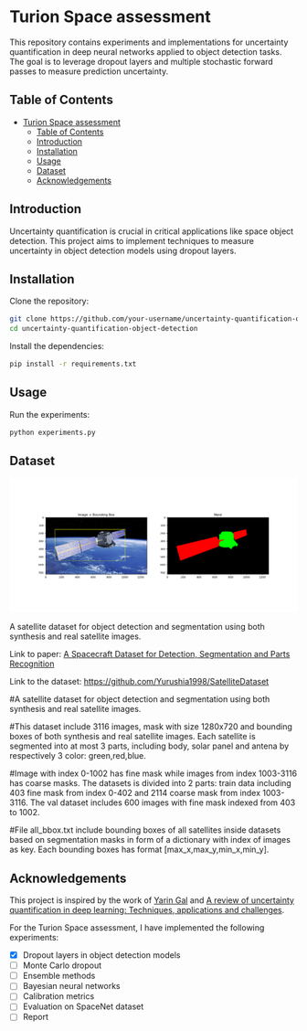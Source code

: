 # Turion Space assessment

This repository contains experiments and implementations for uncertainty quantification in deep neural networks applied to object detection tasks. The goal is to leverage dropout layers and multiple stochastic forward passes to measure prediction uncertainty.

## Table of Contents

- [Turion Space assessment](#turion-space-assessment)
  - [Table of Contents](#table-of-contents)
  - [Introduction](#introduction)
  - [Installation](#installation)
  - [Usage](#usage)
  - [Dataset](#dataset)
  - [Acknowledgements](#acknowledgements)

## Introduction

Uncertainty quantification is crucial in critical applications like space object detection. This project aims to implement techniques to measure uncertainty in object detection models using dropout layers.

## Installation

Clone the repository:

```bash
git clone https://github.com/your-username/uncertainty-quantification-object-detection.git
cd uncertainty-quantification-object-detection
```

Install the dependencies:

```bash
pip install -r requirements.txt
```

## Usage

Run the experiments:

```bash
python experiments.py
```

## Dataset

![Example sample](figure1.png)

A satellite dataset for object detection and segmentation using both synthesis and real satellite images.

Link to paper: [A Spacecraft Dataset for Detection, Segmentation and Parts Recognition](https://arxiv.org/abs/2106.08186)

Link to the dataset: https://github.com/Yurushia1998/SatelliteDataset

#A satellite dataset for object detection and segmentation using both synthesis and real satellite images.

#This dataset include 3116 images, mask with size 1280x720 and bounding boxes of both synthesis and real satellite images. Each satellite is segmented into at most 3 parts, including body, solar panel and antena by respectively 3 color: green,red,blue.

#Image with index 0-1002 has fine mask while images from index 1003-3116 has coarse masks.
The datasets is divided into 2 parts: train data including 403 fine mask from index 0-402 and 2114 coarse mask from index 1003-3116. The val dataset includes 600 images with fine mask indexed from 403 to 1002.

#File all_bbox.txt include bounding boxes of all satellites inside datasets based on segmentation masks in form of a dictionary with index of images as key. Each bounding boxes has format [max_x,max_y,min_x,min_y].

## Acknowledgements

This project is inspired by the work of [Yarin Gal](http://www.cs.ox.ac.uk/people/yarin.gal/website/index.html)
and [A review of uncertainty quantification in deep learning: Techniques, applications and challenges](https://www.sciencedirect.com/science/article/pii/S1566253521001081).

For the Turion Space assessment, I have implemented the following experiments:

- [x] Dropout layers in object detection models
- [ ] Monte Carlo dropout
- [ ] Ensemble methods
- [ ] Bayesian neural networks
- [ ] Calibration metrics
- [ ] Evaluation on SpaceNet dataset
- [ ] Report
